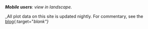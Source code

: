 _**Mobile users**: view in landscape._

_All plot data on this site is updated nightly. For commentary, see the [blog](https://limegimlet.gimlet.io/learning){:target="_blank"}_
